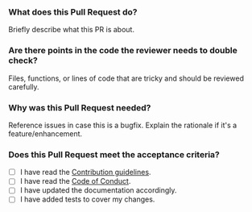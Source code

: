 ### What does this Pull Request do?
Briefly describe what this PR is about.

### Are there points in the code the reviewer needs to double check?
Files, functions, or lines of code that are tricky and should be reviewed carefully.

### Why was this Pull Request needed?
Reference issues in case this is a bugfix. Explain the rationale if it's a feature/enhancement.

### Does this Pull Request meet the acceptance criteria?
- [ ] I have read the [Contribution guidelines](https://github.com/wibsonorg/notary-sdk/CONTRIBUTING.md).
- [ ] I have read the [Code of Conduct](https://github.com/wibsonorg/notary-sdk/CODE_OF_CONDUCT.md).
- [ ] I have updated the documentation accordingly.
- [ ] I have added tests to cover my changes.
